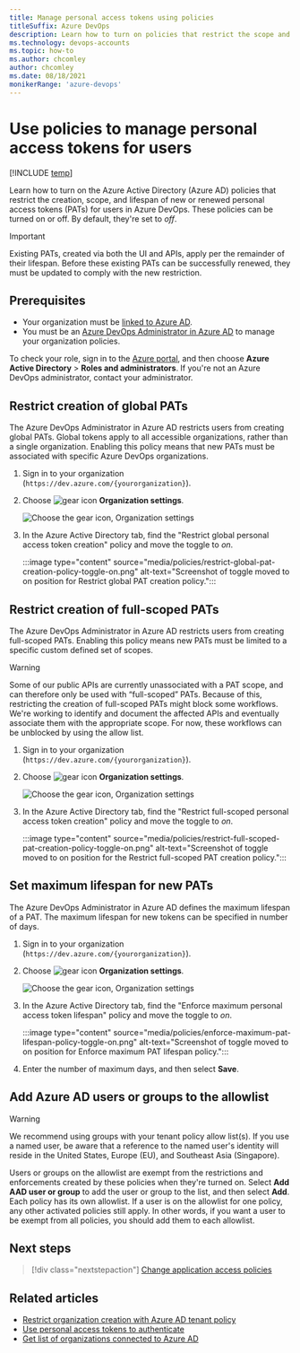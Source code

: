 ```yaml
---
title: Manage personal access tokens using policies
titleSuffix: Azure DevOps
description: Learn how to turn on policies that restrict the scope and lifespan of newly created user PATs.
ms.technology: devops-accounts
ms.topic: how-to
ms.author: chcomley
author: chcomley
ms.date: 08/18/2021
monikerRange: 'azure-devops'
---
```


# Use policies to manage personal access tokens for users

[!INCLUDE [temp](../../includes/version-vsts-only.md)]

Learn how to turn on the Azure Active Directory (Azure AD) policies that restrict the creation, scope, and lifespan of new or renewed personal access tokens (PATs) for users in Azure DevOps. These policies can be turned on or off. By default, they're set to *off*.

> [!IMPORTANT]
> Existing PATs, created via both the UI and APIs, apply per the remainder of their lifespan. Before these existing PATs can be successfully renewed, they must be updated to comply with the new restriction.

## Prerequisites

- Your organization must be [linked to Azure AD](connect-organization-to-azure-ad.md).
- You must be an [Azure DevOps Administrator in Azure AD](/azure/active-directory/roles/permissions-reference) to manage your organization policies.

To check your role, sign in to the [Azure portal](https://ms.portal.azure.com/#home), and then choose **Azure Active Directory** > **Roles and administrators**. If you're not an Azure DevOps administrator, contact your administrator.

## Restrict creation of global PATs

The Azure DevOps Administrator in Azure AD restricts users from creating global PATs. Global tokens apply to all accessible organizations, rather than a single organization. Enabling this policy means that new PATs must be associated with specific Azure DevOps organizations.

1. Sign in to your organization (```https://dev.azure.com/{yourorganization}```).

2. Choose ![gear icon](../../media/icons/gear-icon.png) **Organization settings**.

   ![Choose the gear icon, Organization settings](../../media/settings/open-admin-settings-vert.png)

3. In the Azure Active Directory tab, find the "Restrict global personal access token creation" policy and move the toggle to *on*.

   :::image type="content" source="media/policies/restrict-global-pat-creation-policy-toggle-on.png" alt-text="Screenshot of toggle moved to on position for Restrict global PAT creation policy.":::

## Restrict creation of full-scoped PATs

The Azure DevOps Administrator in Azure AD restricts users from creating full-scoped PATs. Enabling this policy means new PATs must be limited to a specific custom defined set of scopes.

> [!WARNING]
> Some of our public APIs are currently unassociated with a PAT scope, and can therefore only be used with “full-scoped” PATs. Because of this, restricting the creation of full-scoped PATs might block some workflows. We're working to identify and document the affected APIs and eventually associate them with the appropriate scope. For now, these workflows can be unblocked by using the allow list.

1. Sign in to your organization (```https://dev.azure.com/{yourorganization}```).

2. Choose ![gear icon](../../media/icons/gear-icon.png) **Organization settings**.

   ![Choose the gear icon, Organization settings](../../media/settings/open-admin-settings-vert.png)

3. In the Azure Active Directory tab, find the "Restrict full-scoped personal access token creation" policy and move the toggle to *on*.

   :::image type="content" source="media/policies/restrict-full-scoped-pat-creation-policy-toggle-on.png" alt-text="Screenshot of toggle moved to on position for the Restrict full-scoped PAT creation policy.":::

## Set maximum lifespan for new PATs

The Azure DevOps Administrator in Azure AD defines the maximum lifespan of a PAT. The maximum lifespan for new tokens can be specified in number of days.

1. Sign in to your organization (```https://dev.azure.com/{yourorganization}```).

2. Choose ![gear icon](../../media/icons/gear-icon.png) **Organization settings**.

   ![Choose the gear icon, Organization settings](../../media/settings/open-admin-settings-vert.png)

3. In the Azure Active Directory tab, find the "Enforce maximum personal access token lifespan" policy and move the toggle to *on*.

   :::image type="content" source="media/policies/enforce-maximum-pat-lifespan-policy-toggle-on.png" alt-text="Screenshot of toggle moved to on position for Enforce maximum PAT lifespan policy.":::

4. Enter the number of maximum days, and then select **Save**.

## Add Azure AD users or groups to the allowlist

> [!WARNING]
> We recommend using groups with your tenant policy allow list(s). If you use a named user, be aware that a reference to the named user's identity will reside in the United States, Europe (EU), and Southeast Asia (Singapore).

Users or groups on the allowlist are exempt from the restrictions and enforcements created by these policies when they're turned on. Select **Add AAD user or group** to add the user or group to the list, and then select **Add**. Each policy has its own allowlist. If a user is on the allowlist for one policy, any other activated policies still apply. In other words, if you want a user to be exempt from all policies, you should add them to each allowlist.

## Next steps

> [!div class="nextstepaction"]
> [Change application access policies](change-application-access-policies.md)

## Related articles

- [Restrict organization creation with Azure AD tenant policy](azure-ad-tenant-policy-restrict-org-creation.md)
- [Use personal access tokens to authenticate](use-personal-access-tokens-to-authenticate.md)
- [Get list of organizations connected to Azure AD](get-list-of-organizations-connected-to-azure-active-directory.md)
